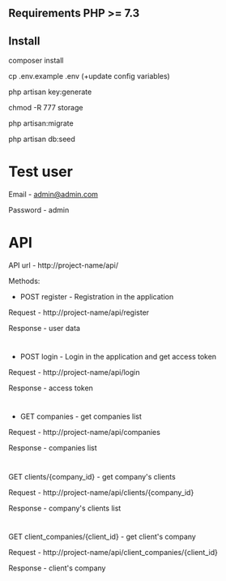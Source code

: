 

## Requirements PHP >= 7.3

## Install

composer install

cp .env.example .env (+update config variables)

php artisan key:generate

chmod -R 777 storage

php artisan:migrate

php artisan db:seed

# Test user
Email - admin@admin.com

Password - admin

# API

API url - http://project-name/api/

Methods:

- POST register - Registration in the application

Request - http://project-name/api/register

Response - user data
#

- POST login - Login in the application and get access token

Request - http://project-name/api/login

Response - access token
#
- GET companies - get companies list

Request - http://project-name/api/companies

Response - companies list
#
GET clients/{company_id} - get company's clients

Request - http://project-name/api/clients/{company_id}

Response - company's clients list
#
GET client_companies/{client_id} - get client's company

Request - http://project-name/api/client_companies/{client_id}

Response - client's company

